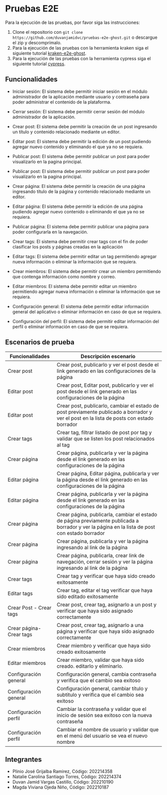 # Pruebas E2E 
Para la ejecución de las pruebas, por favor siga las instrucciones:
1. Clone el repositorio con ```git clone https://github.com/duvanjamidvc/pruebas-e2e-ghost.git``` o descargue el zip y descomprímalo.
2. Para la ejecución de las pruebas con la herramienta kraken siga el siguiente tutorial [kraken-e2e-ghost](kraken-e2e-ghost/README.md).
3. Para la ejecución de las pruebas con la herramienta cypress siga el siguiente tutorial [cypress](cypress/README.md).

## Funcionalidades
-   Iniciar sesión: El sistema debe permitir iniciar sesión en el módulo administrador de la aplicación mediante usuario y contraseña para poder administrar el contenido de la plataforma.

-   Cerrar sesión: El sistema debe permitir cerrar sesión del módulo administrador de la aplicación.

-   Crear post: El sistema debe permitir la creación de un post ingresando un título y contenido relacionado mediante un editor.

-   Editar post: El sistema debe permitir la edición de un post pudiendo agregar nuevo contenido y eliminando el que ya no se requiera.

-   Publicar post: El sistema debe permitir publicar un post para poder visualizarlo en la pagina principal.

-   Publicar post: El sistema debe permitir publicar un post para poder visualizarlo en la pagina principal.

-   Crear página: El sistema debe permitir la creación de una página ingresando título de la página y contenido relacionado mediante un editor.

-   Editar página: El sistema debe permitir la edición de una página pudiendo agregar nuevo contenido o eliminando el que ya no se requiera.

-   Publicar página: El sistema debe permitir publicar una página para poder configurarla en la navegación.

-   Crear tags: El sistema debe permitir crear tags con el fin de poder clasificar los posts y páginas creadas en la aplicación

-   Editar tags: El sistema debe permitir editar un tag permitiendo agregar nueva información o eliminar la información que se requiera.

-   Crear miembros: El sistema debe permitir crear un miembro permitiendo que contenga información como nombre y correo.

-   Editar miembros: El sistema debe permitir editar un miembro permitiendo agregar nueva información o eliminar la información que se requiera.

-   Configuración general: El sistema debe permitir editar información general del aplicativo o eliminar información en caso de que se requiera.

-   Configuración del perfil: El sistema debe permitir editar información del perfil o eliminar información en caso de que se requiera.

## Escenarios de prueba

| Funcionalidades          | Descripción escenario                                                                                                                          |
| ------------------------ | ---------------------------------------------------------------------------------------------------------------------------------------------- |
| Crear post               | Crear post, publicarlo y ver el post desde el link generado en las configuraciones de la página                                                |
| Editar post              | Crear post, Editar post, publicarlo y ver el post desde el link generado en las configuraciones de la página                                   |
| Editar post              | Crear post, publicarlo, cambiar el estado de post previamente publicado a borrador y ver el post en la lista de posts con estado borrador      |
| Crear tags               | Crear tag, filtrar listado de post por tag y validar que se listen los post relacionados al tag                                                |
| Crear página             | Crear página, publicarla y ver la página desde el link generado en las configuraciones de la página                                            |
| Editar página            | Crear página, Editar página, publicarla y ver la página desde el link generado en las configuraciones de la página                             |
| Editar página            | Crear página, publicarla y ver la página desde el link generado en las configuraciones de la página                                            |
| Crear página             | Crear página, publicarla, cambiar el estado de página previamente publicada a borrador y ver la página en la lista de post con estado borrador |
| Crear página             | Crear página, publicarla y ver la página ingresando al link de la página                                                                       |
| Crear página             | Crear página, publicarla, crear link de navegación, cerrar sesión y ver la página ingresando al link de la página                              |
| Crear tags               | Crear tag y verificar que haya sido creado exitosamente                                                                                        |
| Editar tags              | Crear tag, editar el tag verificar que haya sido editado exitosamente                                                                          |
| Crear Post - Crear tags  | Crear post, crear tag, asignarlo a un post y verificar que haya sido asignado correctamente                                                    |
| Crear página- Crear tags | Crear post, crear tag, asignarlo a una página y verificar que haya sido asignado correctamente                                                 |
| Crear miembros           | Crear miembro y verificar que haya sido creado exitosamente                                                                                    |
| Editar miembros          | Crear miembro, validar que haya sido creado. editarlo y eliminarlo.                                                                            |
| Configuración general    | Configuración general, cambia contraseña y verifica que el cambio sea exitoso                                                                  |
| Configuración general    | Configuración general, cambiar título y subtitulo y verifica que el cambio sea exitoso                                                         |
| Configuración perfil     | Cambiar la contraseña y validar que el inicio de sesión sea exitoso con la nueva contraseña                                                    |
| Configuración perfil     | Cambiar el nombre de usuario y validar que en el menú del usuario se vea el nuevo nombre                                                       |                                                                                                                                           |

## Integrantes
- Plinio José Grijalba Ramirez, Código: 202214358
- Natalie Carolina Santiago Torres, Código: 202214374
- Duvan Jamid Vargas Castillo, Código: 202210190
- Magda Viviana Ojeda Niño, Código: 202210187

